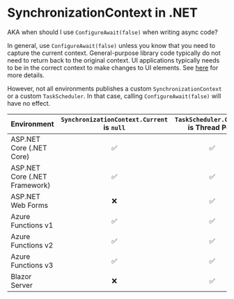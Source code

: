 ﻿# SynchronizationContext in .NET

AKA when should I use `ConfigureAwait(false)` when writing async code?

In general, use `ConfigureAwait(false)` unless you know that you need to capture the current context. General-purpose library code typically do not need to return back to the original context. UI applications typically needs to be in the correct context to make changes to UI elements. See [here](https://devblogs.microsoft.com/dotnet/configureawait-faq/) for more details.

However, not all environments publishes a custom `SynchronizationContext` or a custom `TaskScheduler`.
In that case, calling `ConfigureAwait(false)` will have no effect.


| Environment                       | `SynchronizationContext.Current` is `null` | `TaskScheduler.Current` is Thread Pool |
| --------------------------------- | :----------------------------------------: | :------------------------------------: |
| ASP.NET Core (.NET Core)          | ✅                                         | ✅                                    |                  
| ASP.NET Core (.NET Framework)     | ✅                                         | ✅                                    |
| ASP.NET Web Forms                 | ❌                                         | ✅                                    |
| Azure Functions v1                | ✅                                         | ✅                                    |
| Azure Functions v2                | ✅                                         | ✅                                    |
| Azure Functions v3                | ✅                                         | ✅                                    |
| Blazor Server                     | ❌                                         | ✅                                    |